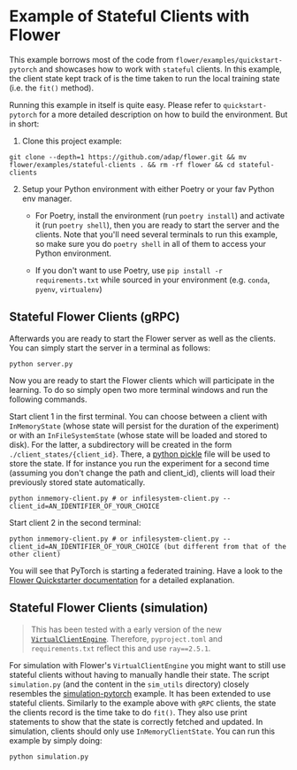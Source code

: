 # Example of Stateful Clients with Flower

This example borrows most of the code from `flower/examples/quickstart-pytorch` and showcases how to work with `stateful` clients. In this example, the client state kept track of is the time taken to run the local training state (i.e. the `fit()` method).


Running this example in itself is quite easy. Please refer to `quickstart-pytorch` for a more detailed description on how to build the environment. But in short:

1. Clone this project example:

```shell
git clone --depth=1 https://github.com/adap/flower.git && mv flower/examples/stateful-clients . && rm -rf flower && cd stateful-clients
```

2. Setup your Python environment with either Poetry or your fav Python env manager. 

    * For Poetry, install the environment (run `poetry install`) and activate it (run `poetry shell`), then you are ready to start the server and the clients. Note that you'll need several terminals to run this example, so make sure you do `poetry shell` in all of them to access your Python environment. 

    * If you don't want to use Poetry, use `pip install -r requirements.txt` while sourced in your environment (e.g. `conda`, `pyenv`, `virtualenv`)


## Stateful Flower Clients (gRPC)

Afterwards you are ready to start the Flower server as well as the clients. You can simply start the server in a terminal as follows:

```shell
python server.py
```

Now you are ready to start the Flower clients which will participate in the learning. To do so simply open two more terminal windows and run the following commands.

Start client 1 in the first terminal. You can choose between a client with `InMemoryState` (whose state will persist for the duration of the experiment) or with an `InFileSystemState` (whose state will be loaded and stored to disk). For the latter, a subdirectory will be created in the form `./client_states/{client_id}`. There, a [python pickle](https://www.digitalocean.com/community/tutorials/python-pickle-example) file will be used to store the state. If for instance you run the experiment for a second time (assuming you don't change the path and client_id), clients will load their previously stored state automatically.  

```shell
python inmemory-client.py # or infilesystem-client.py --client_id=AN_IDENTIFIER_OF_YOUR_CHOICE
```

Start client 2 in the second terminal:

```shell
python inmemory-client.py # or infilesystem-client.py --client_id=AN_IDENTIFIER_OF_YOUR_CHOICE (but different from that of the other client)
```

You will see that PyTorch is starting a federated training. Have a look to the [Flower Quickstarter documentation](https://flower.dev/docs/quickstart-pytorch.html) for a detailed explanation.


## Stateful Flower Clients (simulation)

> This has been tested with a early version of the new [`VirtualClientEngine`](https://github.com/adap/flower/pull/1969). Therefore, `pyproject.toml` and `requirements.txt` reflect this and use `ray==2.5.1`.

For simulation with Flower's `VirtualClientEngine` you might want to still use stateful clients without having to manually handle their state. The script `simulation.py` (and the content in the `sim_utils` directory) closely resembles the [simulation-pytorch]() example. It has been extended to use stateful clients. Similarly to the example above with `gRPC` clients, the state the clients record is the time take to do `fit()`. They also use print statements to show that the state is correctly fetched and updated. In simulation, clients should only use `InMemoryClientState`. You can run this example by simply doing:

```bash
python simulation.py
```
